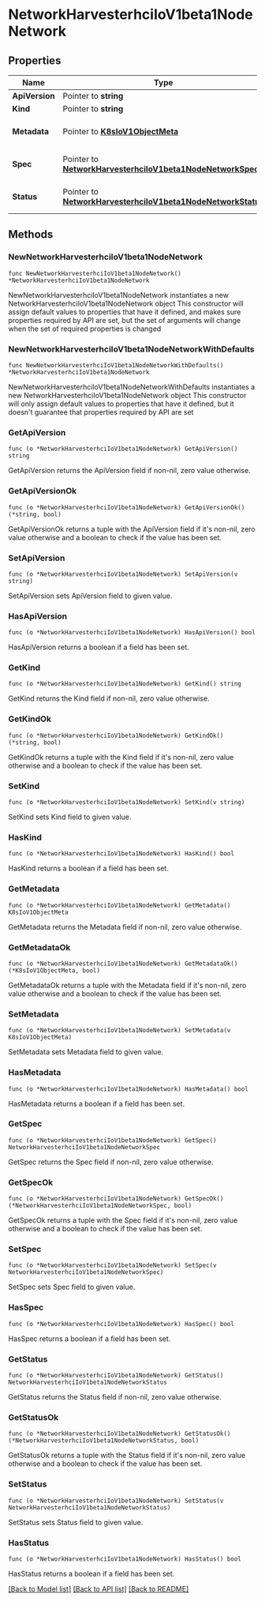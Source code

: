 # NetworkHarvesterhciIoV1beta1NodeNetwork

## Properties

Name | Type | Description | Notes
------------ | ------------- | ------------- | -------------
**ApiVersion** | Pointer to **string** |  | [optional] 
**Kind** | Pointer to **string** |  | [optional] 
**Metadata** | Pointer to [**K8sIoV1ObjectMeta**](K8sIoV1ObjectMeta.md) |  | [optional] [default to {}]
**Spec** | Pointer to [**NetworkHarvesterhciIoV1beta1NodeNetworkSpec**](NetworkHarvesterhciIoV1beta1NodeNetworkSpec.md) |  | [optional] [default to {}]
**Status** | Pointer to [**NetworkHarvesterhciIoV1beta1NodeNetworkStatus**](NetworkHarvesterhciIoV1beta1NodeNetworkStatus.md) |  | [optional] [default to {}]

## Methods

### NewNetworkHarvesterhciIoV1beta1NodeNetwork

`func NewNetworkHarvesterhciIoV1beta1NodeNetwork() *NetworkHarvesterhciIoV1beta1NodeNetwork`

NewNetworkHarvesterhciIoV1beta1NodeNetwork instantiates a new NetworkHarvesterhciIoV1beta1NodeNetwork object
This constructor will assign default values to properties that have it defined,
and makes sure properties required by API are set, but the set of arguments
will change when the set of required properties is changed

### NewNetworkHarvesterhciIoV1beta1NodeNetworkWithDefaults

`func NewNetworkHarvesterhciIoV1beta1NodeNetworkWithDefaults() *NetworkHarvesterhciIoV1beta1NodeNetwork`

NewNetworkHarvesterhciIoV1beta1NodeNetworkWithDefaults instantiates a new NetworkHarvesterhciIoV1beta1NodeNetwork object
This constructor will only assign default values to properties that have it defined,
but it doesn't guarantee that properties required by API are set

### GetApiVersion

`func (o *NetworkHarvesterhciIoV1beta1NodeNetwork) GetApiVersion() string`

GetApiVersion returns the ApiVersion field if non-nil, zero value otherwise.

### GetApiVersionOk

`func (o *NetworkHarvesterhciIoV1beta1NodeNetwork) GetApiVersionOk() (*string, bool)`

GetApiVersionOk returns a tuple with the ApiVersion field if it's non-nil, zero value otherwise
and a boolean to check if the value has been set.

### SetApiVersion

`func (o *NetworkHarvesterhciIoV1beta1NodeNetwork) SetApiVersion(v string)`

SetApiVersion sets ApiVersion field to given value.

### HasApiVersion

`func (o *NetworkHarvesterhciIoV1beta1NodeNetwork) HasApiVersion() bool`

HasApiVersion returns a boolean if a field has been set.

### GetKind

`func (o *NetworkHarvesterhciIoV1beta1NodeNetwork) GetKind() string`

GetKind returns the Kind field if non-nil, zero value otherwise.

### GetKindOk

`func (o *NetworkHarvesterhciIoV1beta1NodeNetwork) GetKindOk() (*string, bool)`

GetKindOk returns a tuple with the Kind field if it's non-nil, zero value otherwise
and a boolean to check if the value has been set.

### SetKind

`func (o *NetworkHarvesterhciIoV1beta1NodeNetwork) SetKind(v string)`

SetKind sets Kind field to given value.

### HasKind

`func (o *NetworkHarvesterhciIoV1beta1NodeNetwork) HasKind() bool`

HasKind returns a boolean if a field has been set.

### GetMetadata

`func (o *NetworkHarvesterhciIoV1beta1NodeNetwork) GetMetadata() K8sIoV1ObjectMeta`

GetMetadata returns the Metadata field if non-nil, zero value otherwise.

### GetMetadataOk

`func (o *NetworkHarvesterhciIoV1beta1NodeNetwork) GetMetadataOk() (*K8sIoV1ObjectMeta, bool)`

GetMetadataOk returns a tuple with the Metadata field if it's non-nil, zero value otherwise
and a boolean to check if the value has been set.

### SetMetadata

`func (o *NetworkHarvesterhciIoV1beta1NodeNetwork) SetMetadata(v K8sIoV1ObjectMeta)`

SetMetadata sets Metadata field to given value.

### HasMetadata

`func (o *NetworkHarvesterhciIoV1beta1NodeNetwork) HasMetadata() bool`

HasMetadata returns a boolean if a field has been set.

### GetSpec

`func (o *NetworkHarvesterhciIoV1beta1NodeNetwork) GetSpec() NetworkHarvesterhciIoV1beta1NodeNetworkSpec`

GetSpec returns the Spec field if non-nil, zero value otherwise.

### GetSpecOk

`func (o *NetworkHarvesterhciIoV1beta1NodeNetwork) GetSpecOk() (*NetworkHarvesterhciIoV1beta1NodeNetworkSpec, bool)`

GetSpecOk returns a tuple with the Spec field if it's non-nil, zero value otherwise
and a boolean to check if the value has been set.

### SetSpec

`func (o *NetworkHarvesterhciIoV1beta1NodeNetwork) SetSpec(v NetworkHarvesterhciIoV1beta1NodeNetworkSpec)`

SetSpec sets Spec field to given value.

### HasSpec

`func (o *NetworkHarvesterhciIoV1beta1NodeNetwork) HasSpec() bool`

HasSpec returns a boolean if a field has been set.

### GetStatus

`func (o *NetworkHarvesterhciIoV1beta1NodeNetwork) GetStatus() NetworkHarvesterhciIoV1beta1NodeNetworkStatus`

GetStatus returns the Status field if non-nil, zero value otherwise.

### GetStatusOk

`func (o *NetworkHarvesterhciIoV1beta1NodeNetwork) GetStatusOk() (*NetworkHarvesterhciIoV1beta1NodeNetworkStatus, bool)`

GetStatusOk returns a tuple with the Status field if it's non-nil, zero value otherwise
and a boolean to check if the value has been set.

### SetStatus

`func (o *NetworkHarvesterhciIoV1beta1NodeNetwork) SetStatus(v NetworkHarvesterhciIoV1beta1NodeNetworkStatus)`

SetStatus sets Status field to given value.

### HasStatus

`func (o *NetworkHarvesterhciIoV1beta1NodeNetwork) HasStatus() bool`

HasStatus returns a boolean if a field has been set.


[[Back to Model list]](../README.md#documentation-for-models) [[Back to API list]](../README.md#documentation-for-api-endpoints) [[Back to README]](../README.md)


